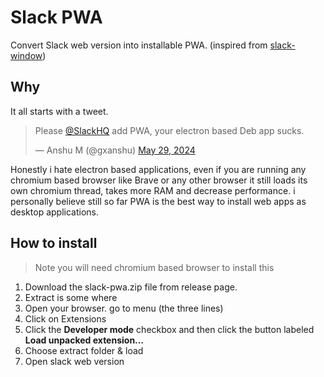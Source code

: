 # Slack PWA

Convert Slack web version into installable PWA. (inspired from [slack-window](https://github.com/nemke82/slack-window))

## Why

It all starts with a tweet.

<blockquote class="twitter-tweet"><p lang="en" dir="ltr">Please <a href="https://twitter.com/SlackHQ?ref_src=twsrc%5Etfw">@SlackHQ</a> add PWA, your electron based Deb app sucks.</p>&mdash; Anshu M (@gxanshu) <a href="https://twitter.com/gxanshu/status/1795782877717856299?ref_src=twsrc%5Etfw">May 29, 2024</a></blockquote>

Honestly i hate electron based applications, even if you are running any chromium based browser like Brave or any other browser it still loads its own chromium thread, takes more RAM and decrease performance. i personally believe still so far PWA is the best way to install web apps as desktop applications.

## How to install

> Note you will need chromium based browser to install this

1. Download the slack-pwa.zip file from release page.
2. Extract is some where
3. Open your browser. go to menu (the three lines)
4. Click on Extensions
5. Click the **Developer mode** checkbox and then click the button labeled **Load unpacked extension…**
6. Choose extract folder & load
7. Open slack web version
